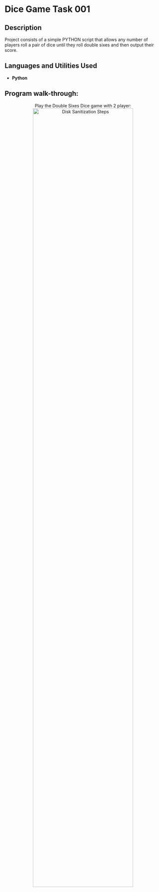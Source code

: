 <h1>Dice Game Task 001</h1>

<h2>Description</h2>
Project consists of a simple PYTHON script that allows any number of players roll a pair of dice until they roll double sixes and then output their score.
<br />


<h2>Languages and Utilities Used</h2>

- <b>Python</b> 

<h2>Program walk-through:</h2>

<p align="center">
Play the Double Sixes Dice game with 2 player:<br/>
<img src="https://i.imgur.com/MHBh64E.png" height="80%" width="80%" alt="Disk Sanitization Steps"/>
</p>

<!--
 ```diff
- text in red
+ text in green
! text in orange
# text in gray
@@ text in purple (and bold)@@
```
--!>
